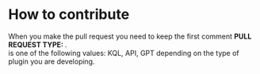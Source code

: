 # How to contribute

When you make the pull request you need to keep the first comment **PULL REQUEST TYPE: <type>**. <br>
_<type>_ is one of the following values: KQL, API, GPT depending on the type of plugin you are developing.
